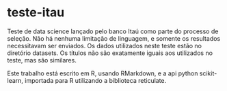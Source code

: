 # teste-itau


Teste de data science lançado pelo banco Itaú como parte do processo de seleção. Não há nenhuma limitação de linguagem,
e somente os resultados necessitavam ser enviados. Os dados utilizados neste teste estão no diretório datasets. Os títulos não são exatamente iguais aos utilizados no teste, mas são similares.

Este trabalho está escrito em R, usando RMarkdown, e a api python scikit-learn, importada para R utilizando a biblioteca reticulate.
